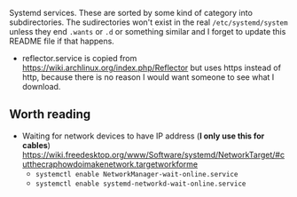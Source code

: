 <!-- @format -->

Systemd services. These are sorted by some kind of category into
subdirectories. The sudirectories won't exist in the real
`/etc/systemd/system` unless they end `.wants` or `.d` or something similar
and I forget to update this README file if that happens.

- reflector.service is copied from
  https://wiki.archlinux.org/index.php/Reflector but uses https instead of
  http, because there is no reason I would want someone to see what I
  download.

## Worth reading

- Waiting for network devices to have IP address (**I only use this for
  cables**)
  https://wiki.freedesktop.org/www/Software/systemd/NetworkTarget/#cutthecraphowdoimakenetwork.targetworkforme
  - `systemctl enable NetworkManager-wait-online.service`
  - `systemctl enable systemd-networkd-wait-online.service`
